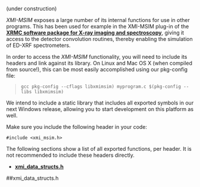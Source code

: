 (under construction)

_XMI-MSIM_ exposes a large number of its internal functions for use in other programs. This has been used for example in the XMI-MSIM plug-in of the [**XRMC software package for X-ray imaging and spectroscopy**](https://github.com/golosio/xrmc), giving it access to the detector convolution routines, thereby enabling the simulation of ED-XRF spectrometers.

In order to access the _XMI-MSIM_ functionality, you will need to include its headers and link against its library.
On Linux and Mac OS X (when compiled from source!), this can be most easily accomplished using our pkg-config file:

> `gcc pkg-config --cflags libxmimsim) myprogram.c $(pkg-config --libs libxmimsim)`

We intend to include a static library that includes all exported symbols in our next Windows release, allowing you to start development on this platform as well.

Make sure you include the following header in your code:

`#include <xmi_msim.h>`

The following sections show a list of all exported functions, per header. It is not recommended to include these headers directly.

* **[xmi_data_structs.h](#xmi_data_structs_h)**

##<a id="xmi_data_structs_h"></a>xmi_data_structs.h



